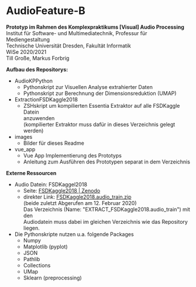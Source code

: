 # AudioFeature-B

**Prototyp im Rahmen des Komplexpraktikums [Visual] Audio Processing**  
Institut für Software- und Multimediatechnik, Professur für Mediengestaltung  
Technische Universität Dresden, Fakultät Informatik  
WiSe 2020/2021  
Till Große, Markus Forbrig

**Aufbau des Repositorys:**
* AudioKPPython
    * Pythonskript zur Visuellen Analyse extrahierter Daten
    * Pythonskript zur Berechnung der Dimensionsreduktion (UMAP)
* ExtractionFSDKaggle2018
    * ZSHskript um kompilierten Essentia Extraktor auf alle FSDKaggle Datein   
    anzuwenden  
    (kompilierter Extraktor muss dafür in dieses Verzeichnis gelegt werden)
* images
    * Bilder für dieses Readme
* vue_app
    * Vue App Implementierung des Prototyps
    * Anleitung zum Ausführen des Prototypen separat in dem Verzeichnis

**Externe Ressourcen**
* Audio Datein: FSDKaggel2018  
    * Seite: [FSDKaggle2018 | Zenodo](https://zenodo.org/record/2552860#.YCZS2C1oRp8)
    * direkter Link: [FSDKaggle2018.audio_train.zip](https://zenodo.org/record/2552860/files/FSDKaggle2018.audio_train.zip?download=1)  
    (beide zuletzt Abgerufen am 12. Februar 2020)  
    Das Verzeichnis (Name: "EXTRACT_FSDKaggle2018.audio_train") mit den  
    Audiodatein muss dabei im gleichen Verzeichnis wie das Repository liegen.
* Die Pythonskripte nutzen u.a. folgende Packages
    * Numpy
    * Matplotlib (pyplot)
    * JSON
    * Pathlib
    * Collections
    * UMap
    * Sklearn (preprocessing)
    
